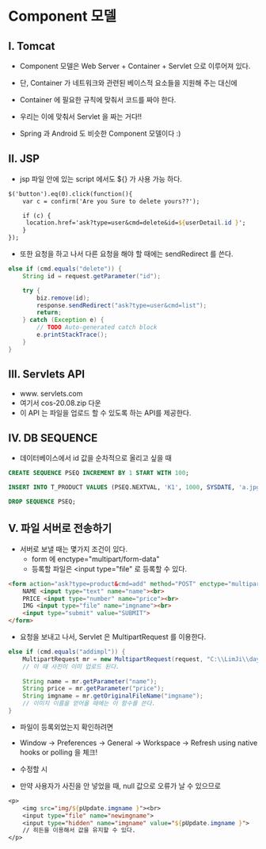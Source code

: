 # Component 모델

## I. Tomcat

- Component 모델은 Web Server + Container + Servlet 으로 이루어져 있다.
- 단, Container 가 네트워크와 관련된 베이스적 요소들을 지원해 주는 대신에
- Container 에 필요한 규칙에 맞춰서 코드를 짜야 한다.
- 우리는 이에 맞춰서 Servlet 을 짜는 거다!!



- Spring 과 Android 도 비슷한 Component 모델이다 :)



## II. JSP

- jsp 파일 안에 있는 script 에서도 ${} 가 사용 가능 하다.

```jsp
$('button').eq(0).click(function(){
	var c = confirm('Are you Sure to delete yours??');

    if (c) {
   	 location.href='ask?type=user&cmd=delete&id=${userDetail.id }';
    }
});
```



- 또한 요청을 하고 나서 다른 요청을 해야 할 때에는 sendRedirect 를 쓴다.

```java
else if (cmd.equals("delete")) {
    String id = request.getParameter("id");

    try {
        biz.remove(id);
        response.sendRedirect("ask?type=user&cmd=list");
        return;
    } catch (Exception e) {
        // TODO Auto-generated catch block
        e.printStackTrace();
    }
}
```



## III. Servlets API

- www. servlets.com
- 여기서 cos-20.08.zip 다운
- 이 API 는 파일을 업로드 할 수 있도록 하는 API를 제공한다.



## IV. DB SEQUENCE

- 데이터베이스에서 id 값을 순차적으로 올리고 싶을 때

```sql
CREATE SEQUENCE PSEQ INCREMENT BY 1 START WITH 100;
```

```sql
INSERT INTO T_PRODUCT VALUES (PSEQ.NEXTVAL, 'K1', 1000, SYSDATE, 'a.jpg');
```

```sql
DROP SEQUENCE PSEQ;
```



## V. 파일 서버로 전송하기

- 서버로 보낼 때는 몇가지 조건이 있다.
  - form 에 enctype="multipart/form-data"
  - 등록할 파일은 <input type="file" 로 등록할 수 있다.

```html
<form action="ask?type=product&cmd=add" method="POST" enctype="multipart/form-data">
    NAME <input type="text" name="name"><br>
    PRICE <input type="number" name="price"><br>
    IMG <input type="file" name="imgname"><br>
    <input type="submit" value="SUBMIT">
</form>
```

- 요청을 보내고 나서, Servlet 은 MultipartRequest 를 이용한다.

```java
else if (cmd.equals("addimpl")) {
    MultipartRequest mr = new MultipartRequest(request, "C:\\LimJi\\day1333\\web\\img", 1024*1024*100,"UTF-8");
    // 이 때 사진이 이미 업로드 된다.
    
    String name = mr.getParameter("name");
    String price = mr.getParameter("price");
    String imgname = mr.getOriginalFileName("imgname");
    // 이미지 이름을 얻어올 때에는 이 함수를 쓴다.
}
```



- 파일이 등록외었는지 확인하려면
- Window -> Preferences -> General -> Workspace -> Refresh using native hooks or polling 을 체크!



- 수정할 시
- 만약 사용자가 사진을 안 넣었을 때, null 값으로 오류가 날 수 있으므로

```jsp
<p>
    <img src="img/${pUpdate.imgname }"><br>
    <input type="file" name="newimgname">
    <input type="hidden" name="imgname" value="${pUpdate.imgname }">
    // 히든을 이용해서 값을 유지할 수 있다.
</p>
```

